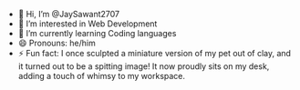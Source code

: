 - 👋 Hi, I’m @JaySawant2707
- 👀 I’m interested in Web Development
- 🌱 I’m currently learning Coding languages
- 😄 Pronouns: he/him
- ⚡ Fun fact: I once sculpted a miniature version of my pet out of clay, and it turned out to be a spitting image! It now proudly sits on my desk, adding a touch of whimsy to my workspace.

<!---
JaySawant2707/JaySawant2707 is a ✨ special ✨ repository because its `README.md` (this file) appears on your GitHub profile.
You can click the Preview link to take a look at your changes.
--->
